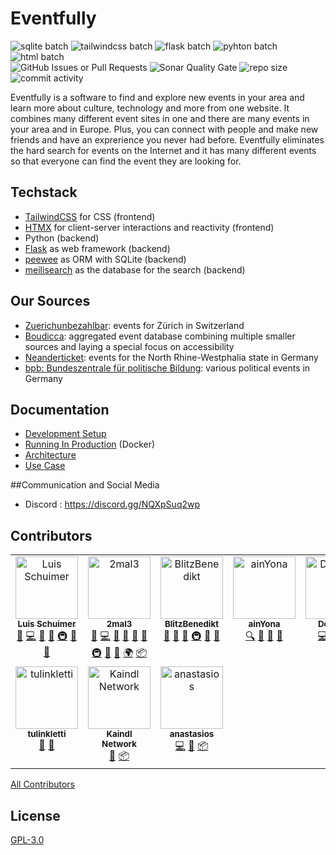 # Eventfully

![sqlite batch](https://img.shields.io/badge/Sqlite-003B57?style=for-the-badge&logo=sqlite&logoColor=white)
![tailwindcss batch](https://img.shields.io/badge/tailwindcss-%2338B2AC.svg?style=for-the-badge&logo=tailwind-css&logoColor=white)
![flask batch](https://img.shields.io/badge/Flask-000000?style=for-the-badge&logo=flask&logoColor=white)
![pyhton batch](https://img.shields.io/badge/Python-FFD43B?style=for-the-badge&logo=python&logoColor=blue)
![html batch](https://img.shields.io/badge/HTML5-E34F26?style=for-the-badge&logo=html5&logoColor=white) <br>
![GitHub Issues or Pull Requests](https://img.shields.io/github/issues/BytezoTeam/Eventfully?style=flat-square)
![Sonar Quality Gate](https://img.shields.io/sonar/quality_gate/BytezoTeam_Eventfully?server=https%3A%2F%2Fsonarcloud.io&style=flat-square)
![repo size](https://img.shields.io/github/repo-size/BytezoTeam/Eventfully?style=flat-square)
![commit activity](https://img.shields.io/github/commit-activity/m/BytezoTeam/Eventfully?style=flat-square)

Eventfully is a software to find and explore new events in your area and learn more about culture, technology and more from one website. It combines many different event sites in one and there are many events in your area and in Europe. Plus, you can connect with people and make new friends and have an exprerience you never had before. Eventfully eliminates the hard search for events on the Internet and it has many different events so that everyone can find the event they are looking for.

## Techstack

- [TailwindCSS](https://tailwindcss.com/) for CSS (frontend)
- [HTMX](https://htmx.org/) for client-server interactions and reactivity (frontend)
- Python (backend)
- [Flask](https://flask.palletsprojects.com/) as web framework (backend)
- [peewee](https://docs.peewee-orm.com/en/latest/) as ORM with SQLite (backend)
- [meilisearch](https://www.meilisearch.com/) as the database for the search (backend)

## Our Sources

- [Zuerichunbezahlbar](https://www.zuerichunbezahlbar.ch/events/): events for Zürich in Switzerland
- [Boudicca](https://boudicca.events): aggregated event database combining multiple smaller sources and laying a special focus on accessibility
- [Neanderticket](https://www.neanderticket.de/): events for the North Rhine-Westphalia state in Germany
- [bpb: Bundeszentrale für politische Bildung](https://www.bpb.de/veranstaltungen/): various political events in Germany

## Documentation

- [Development Setup](/docs/development-setup.md)
- [Running In Production](/docs/running-in-production.md) (Docker)
- [Architecture](/docs/architecture.md)
- [Use Case](/docs/use-case.md)

##Communication and Social Media

  - Discord : https://discord.gg/NQXpSuq2wp

## Contributors

<!-- ALL-CONTRIBUTORS-LIST:START - Do not remove or modify this section -->
<!-- prettier-ignore-start -->
<!-- markdownlint-disable -->
<table>
  <tbody>
    <tr>
      <td align="center" valign="top" width="20%"><a href="https://github.com/LuisSchuimer"><img src="https://avatars.githubusercontent.com/u/85784931?v=4?s=100" width="100px;" alt="Luis Schuimer"/><br /><sub><b>Luis Schuimer</b></sub></a><br /><a href="https://github.com/BytezoTeam/Eventfully/issues?q=author%3ALuisSchuimer" title="Bug reports">🐛</a> <a href="https://github.com/BytezoTeam/Eventfully/commits?author=LuisSchuimer" title="Code">💻</a> <a href="https://github.com/BytezoTeam/Eventfully/commits?author=LuisSchuimer" title="Documentation">📖</a> <a href="#ideas-LuisSchuimer" title="Ideas, Planning, & Feedback">🤔</a> <a href="#infra-LuisSchuimer" title="Infrastructure (Hosting, Build-Tools, etc)">🚇</a> <a href="#projectManagement-LuisSchuimer" title="Project Management">📆</a> <a href="#promotion-LuisSchuimer" title="Promotion">📣</a></td>
      <td align="center" valign="top" width="20%"><a href="https://github.com/2mal3"><img src="https://avatars.githubusercontent.com/u/56305732?v=4?s=100" width="100px;" alt="2mal3"/><br /><sub><b>2mal3</b></sub></a><br /><a href="https://github.com/BytezoTeam/Eventfully/issues?q=author%3A2mal3" title="Bug reports">🐛</a> <a href="https://github.com/BytezoTeam/Eventfully/commits?author=2mal3" title="Code">💻</a> <a href="#data-2mal3" title="Data">🔣</a> <a href="#design-2mal3" title="Design">🎨</a> <a href="https://github.com/BytezoTeam/Eventfully/commits?author=2mal3" title="Documentation">📖</a> <a href="#ideas-2mal3" title="Ideas, Planning, & Feedback">🤔</a> <a href="#infra-2mal3" title="Infrastructure (Hosting, Build-Tools, etc)">🚇</a> <a href="#projectManagement-2mal3" title="Project Management">📆</a> <a href="#tool-2mal3" title="Tools">🔧</a> <a href="#translation-2mal3" title="Translation">🌍</a> <a href="#platform-2mal3" title="Packaging/porting to new platform">📦</a></td>
      <td align="center" valign="top" width="20%"><a href="https://github.com/BlitzBenedikt"><img src="https://avatars.githubusercontent.com/u/117511666?v=4?s=100" width="100px;" alt="BlitzBenedikt"/><br /><sub><b>BlitzBenedikt</b></sub></a><br /><a href="https://github.com/BytezoTeam/Eventfully/issues?q=author%3ABlitzBenedikt" title="Bug reports">🐛</a> <a href="#design-BlitzBenedikt" title="Design">🎨</a> <a href="#ideas-BlitzBenedikt" title="Ideas, Planning, & Feedback">🤔</a> <a href="#infra-BlitzBenedikt" title="Infrastructure (Hosting, Build-Tools, etc)">🚇</a> <a href="#projectManagement-BlitzBenedikt" title="Project Management">📆</a> <a href="#promotion-BlitzBenedikt" title="Promotion">📣</a></td>
      <td align="center" valign="top" width="20%"><a href="https://github.com/ainYona"><img src="https://avatars.githubusercontent.com/u/146672622?v=4?s=100" width="100px;" alt="ainYona"/><br /><sub><b>ainYona</b></sub></a><br /><a href="#fundingFinding-ainYona" title="Funding Finding">🔍</a> <a href="#ideas-ainYona" title="Ideas, Planning, & Feedback">🤔</a> <a href="#promotion-ainYona" title="Promotion">📣</a> <a href="#data-ainYona" title="Data">🔣</a></td>
      <td align="center" valign="top" width="20%"><a href="https://github.com/aehtorod"><img src="https://avatars.githubusercontent.com/u/117511248?v=4?s=100" width="100px;" alt="Dorothea"/><br /><sub><b>Dorothea</b></sub></a><br /><a href="https://github.com/BytezoTeam/Eventfully/commits?author=aehtorod" title="Code">💻</a> <a href="#ideas-aehtorod" title="Ideas, Planning, & Feedback">🤔</a> <a href="#projectManagement-aehtorod" title="Project Management">📆</a> <a href="#data-aehtorod" title="Data">🔣</a></td>
    </tr>
    <tr>
      <td align="center" valign="top" width="20%"><a href="https://github.com/tulinkletti"><img src="https://avatars.githubusercontent.com/u/148628918?v=4?s=100" width="100px;" alt="tulinkletti"/><br /><sub><b>tulinkletti</b></sub></a><br /><a href="#design-tulinkletti" title="Design">🎨</a> <a href="#ideas-tulinkletti" title="Ideas, Planning, & Feedback">🤔</a></td>
      <td align="center" valign="top" width="20%"><a href="https://github.com/kaindlnetwork"><img src="https://avatars.githubusercontent.com/u/82705244?v=4?s=100" width="100px;" alt="Kaindl Network"/><br /><sub><b>Kaindl Network</b></sub></a><br /><a href="https://github.com/BytezoTeam/Eventfully/commits?author=kaindlnetwork" title="Documentation">📖</a> <a href="#platform-kaindlnetwork" title="Packaging/porting to new platform">📦</a></td>
      <td align="center" valign="top" width="20%"><a href="https://github.com/unibara"><img src="https://avatars.githubusercontent.com/u/100425671?v=4?s=100" width="100px;" alt="anastasios"/><br /><sub><b>anastasios</b></sub></a><br /><a href="https://github.com/BytezoTeam/Eventfully/commits?author=unibara" title="Code">💻</a> <a href="#ideas-unibara" title="Ideas, Planning, & Feedback">🤔</a> <a href="#platform-unibara" title="Packaging/porting to new platform">📦</a></td>
    </tr>
  </tbody>
</table>

<!-- markdownlint-restore -->
<!-- prettier-ignore-end -->

<!-- ALL-CONTRIBUTORS-LIST:END -->

[All Contributors](https://allcontributors.org/)

## License

[GPL-3.0](/LICENSE.txt)
